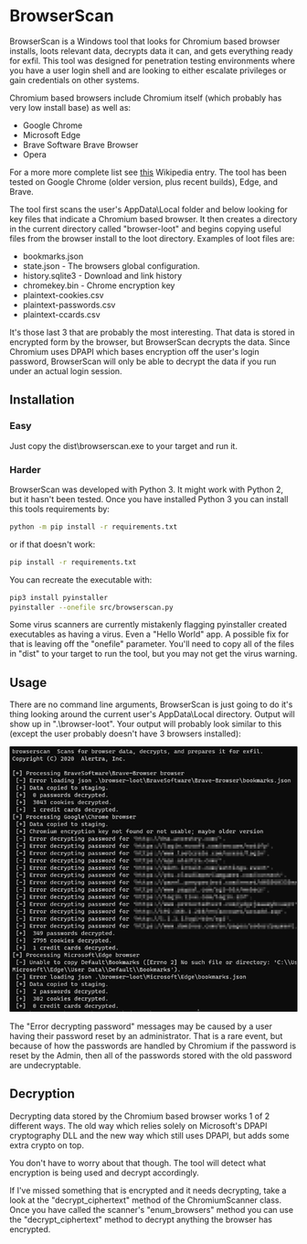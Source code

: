 # BrowserScan

BrowserScan is a Windows tool that looks for Chromium based browser installs, loots relevant data, decrypts data it can, and gets everything ready for exfil. This tool was designed for penetration testing environments where you have a user login shell and are looking to either escalate privileges or gain credentials on other systems.

Chromium based browsers include Chromium itself (which probably has very low install base) as well as:

* Google Chrome
* Microsoft Edge
* Brave Software Brave Browser
* Opera

For a more more complete list see [this](https://en.wikipedia.org/wiki/Chromium_(web_browser)#Browsers_based_on_Chromium) Wikipedia entry. The tool has been tested on Google Chrome (older version, plus recent builds), Edge, and Brave.

The tool first scans the user's AppData\Local folder and below looking for key files that indicate a Chromium based browser. It then creates a directory in the current directory called "browser-loot" and begins copying useful files from the browser install to the loot directory. Examples of loot files are:

* bookmarks.json 
* state.json - The browsers global configuration.
* history.sqlite3 - Download and link history
* chromekey.bin - Chrome encryption key
* plaintext-cookies.csv
* plaintext-passwords.csv
* plaintext-ccards.csv

It's those last 3 that are probably the most interesting. That data is stored in encrypted form by the browser, but BrowserScan decrypts the data. Since Chromium uses DPAPI which bases encryption off the user's login password, BrowserScan will only be able to decrypt the data if you run under an actual login session. 

## Installation

### Easy

Just copy the dist\browserscan.exe to your target and run it. 

### Harder

BrowserScan was developed with Python 3. It might work with Python 2, but it hasn't been tested. Once you have installed Python 3 you can install this tools requirements by:

```` bash 
python -m pip install -r requirements.txt
````

or if that doesn't work:

```` bash
pip install -r requirements.txt
````

You can recreate the executable with:

```` bash
pip3 install pyinstaller
pyinstaller --onefile src/browserscan.py
````

Some virus scanners are currently mistakenly flagging pyinstaller created executables as having a virus. Even a "Hello World" app. A possible fix for that is leaving off the "onefile" parameter. You'll need to copy all of the files in "dist" to your target to run the tool, but you may not get the virus warning.

## Usage

There are no command line arguments, BrowserScan is just going to do it's thing looking around the current user's AppData\Local directory. Output will show up in ".\browser-loot". Your output will probably look similar to this (except the user probably doesn't have 3 browsers installed):

![example](example.png)

The "Error decrypting password" messages may be caused by a user having their password reset by an administrator. That is a rare event, but because of how the passwords are handled by Chromium if the password is reset by the Admin, then all of the passwords stored with the old password are undecryptable.

## Decryption

Decrypting data stored by the Chromium based browser works 1 of 2 different ways. The old way which relies solely on Microsoft's DPAPI cryptography DLL and the new way which still uses DPAPI, but adds some extra crypto on top. 

You don't have to worry about that though. The tool will detect what encryption is being used and decrypt accordingly. 

If I've missed something that is encrypted and it needs decrypting, take a look at the "decrypt_ciphertext" method of the ChromiumScanner class. Once you have called the scanner's "enum_browsers" method you can use the "decrypt_ciphertext" method to decrypt anything the browser has encrypted.
